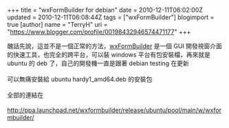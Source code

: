 +++
title = "wxFormBuilder for debian"
date = 2010-12-11T06:02:00Z
updated = 2010-12-11T06:08:44Z
tags = ["wxFormBuilder"]
blogimport = true 
[author]
	name = "TerryH"
	uri = "https://www.blogger.com/profile/00198432946574471177"
+++

醜話先說，這並不是一個正常的方法，<a href="http://wxformbuilder.org/">wxFormBuilder</a> 是一個 GUI 開發視窗介面的快速工具，也完全的跨平台，可以裝 windows 平台有包安裝檔，再來就是 ubuntu 的 deb 了，自己的開發機一直是跟著 debian testing 在更新<br /><br />可以無痛安裝給 ubuntu hardy1_amd64.deb 的安裝包<br /><br />全部的連結在 <br /><br /><a href="http://ppa.launchpad.net/wxformbuilder/release/ubuntu/pool/main/w/wxformbuilder/">http://ppa.launchpad.net/wxformbuilder/release/ubuntu/pool/main/w/wxformbuilder/</a>
